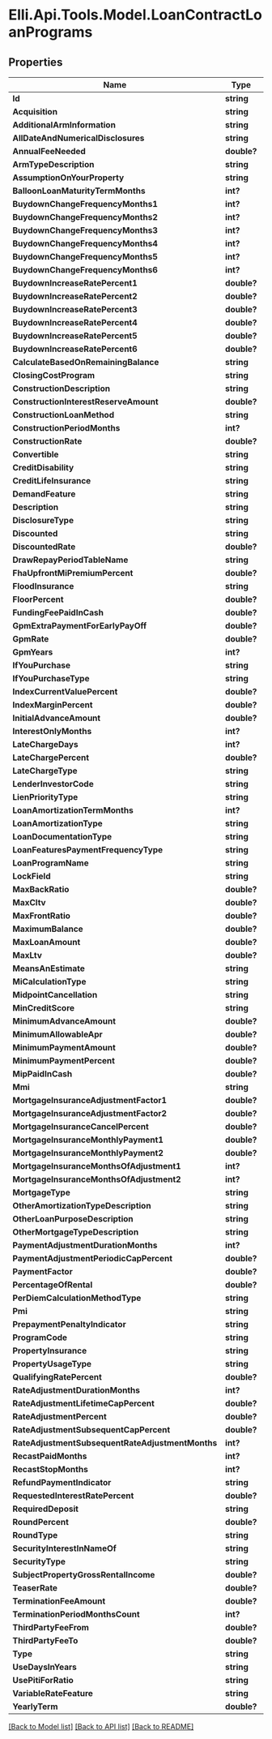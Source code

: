 # Elli.Api.Tools.Model.LoanContractLoanPrograms
## Properties

Name | Type | Description | Notes
------------ | ------------- | ------------- | -------------
**Id** | **string** |  | [optional] 
**Acquisition** | **string** |  | [optional] 
**AdditionalArmInformation** | **string** |  | [optional] 
**AllDateAndNumericalDisclosures** | **string** |  | [optional] 
**AnnualFeeNeeded** | **double?** |  | [optional] 
**ArmTypeDescription** | **string** |  | [optional] 
**AssumptionOnYourProperty** | **string** |  | [optional] 
**BalloonLoanMaturityTermMonths** | **int?** |  | [optional] 
**BuydownChangeFrequencyMonths1** | **int?** |  | [optional] 
**BuydownChangeFrequencyMonths2** | **int?** |  | [optional] 
**BuydownChangeFrequencyMonths3** | **int?** |  | [optional] 
**BuydownChangeFrequencyMonths4** | **int?** |  | [optional] 
**BuydownChangeFrequencyMonths5** | **int?** |  | [optional] 
**BuydownChangeFrequencyMonths6** | **int?** |  | [optional] 
**BuydownIncreaseRatePercent1** | **double?** |  | [optional] 
**BuydownIncreaseRatePercent2** | **double?** |  | [optional] 
**BuydownIncreaseRatePercent3** | **double?** |  | [optional] 
**BuydownIncreaseRatePercent4** | **double?** |  | [optional] 
**BuydownIncreaseRatePercent5** | **double?** |  | [optional] 
**BuydownIncreaseRatePercent6** | **double?** |  | [optional] 
**CalculateBasedOnRemainingBalance** | **string** |  | [optional] 
**ClosingCostProgram** | **string** |  | [optional] 
**ConstructionDescription** | **string** |  | [optional] 
**ConstructionInterestReserveAmount** | **double?** |  | [optional] 
**ConstructionLoanMethod** | **string** |  | [optional] 
**ConstructionPeriodMonths** | **int?** |  | [optional] 
**ConstructionRate** | **double?** |  | [optional] 
**Convertible** | **string** |  | [optional] 
**CreditDisability** | **string** |  | [optional] 
**CreditLifeInsurance** | **string** |  | [optional] 
**DemandFeature** | **string** |  | [optional] 
**Description** | **string** |  | [optional] 
**DisclosureType** | **string** |  | [optional] 
**Discounted** | **string** |  | [optional] 
**DiscountedRate** | **double?** |  | [optional] 
**DrawRepayPeriodTableName** | **string** |  | [optional] 
**FhaUpfrontMiPremiumPercent** | **double?** |  | [optional] 
**FloodInsurance** | **string** |  | [optional] 
**FloorPercent** | **double?** |  | [optional] 
**FundingFeePaidInCash** | **double?** |  | [optional] 
**GpmExtraPaymentForEarlyPayOff** | **double?** |  | [optional] 
**GpmRate** | **double?** |  | [optional] 
**GpmYears** | **int?** |  | [optional] 
**IfYouPurchase** | **string** |  | [optional] 
**IfYouPurchaseType** | **string** |  | [optional] 
**IndexCurrentValuePercent** | **double?** |  | [optional] 
**IndexMarginPercent** | **double?** |  | [optional] 
**InitialAdvanceAmount** | **double?** |  | [optional] 
**InterestOnlyMonths** | **int?** |  | [optional] 
**LateChargeDays** | **int?** |  | [optional] 
**LateChargePercent** | **double?** |  | [optional] 
**LateChargeType** | **string** |  | [optional] 
**LenderInvestorCode** | **string** |  | [optional] 
**LienPriorityType** | **string** |  | [optional] 
**LoanAmortizationTermMonths** | **int?** |  | [optional] 
**LoanAmortizationType** | **string** |  | [optional] 
**LoanDocumentationType** | **string** |  | [optional] 
**LoanFeaturesPaymentFrequencyType** | **string** |  | [optional] 
**LoanProgramName** | **string** |  | [optional] 
**LockField** | **string** |  | [optional] 
**MaxBackRatio** | **double?** |  | [optional] 
**MaxCltv** | **double?** |  | [optional] 
**MaxFrontRatio** | **double?** |  | [optional] 
**MaximumBalance** | **double?** |  | [optional] 
**MaxLoanAmount** | **double?** |  | [optional] 
**MaxLtv** | **double?** |  | [optional] 
**MeansAnEstimate** | **string** |  | [optional] 
**MiCalculationType** | **string** |  | [optional] 
**MidpointCancellation** | **string** |  | [optional] 
**MinCreditScore** | **string** |  | [optional] 
**MinimumAdvanceAmount** | **double?** |  | [optional] 
**MinimumAllowableApr** | **double?** |  | [optional] 
**MinimumPaymentAmount** | **double?** |  | [optional] 
**MinimumPaymentPercent** | **double?** |  | [optional] 
**MipPaidInCash** | **double?** |  | [optional] 
**Mmi** | **string** |  | [optional] 
**MortgageInsuranceAdjustmentFactor1** | **double?** |  | [optional] 
**MortgageInsuranceAdjustmentFactor2** | **double?** |  | [optional] 
**MortgageInsuranceCancelPercent** | **double?** |  | [optional] 
**MortgageInsuranceMonthlyPayment1** | **double?** |  | [optional] 
**MortgageInsuranceMonthlyPayment2** | **double?** |  | [optional] 
**MortgageInsuranceMonthsOfAdjustment1** | **int?** |  | [optional] 
**MortgageInsuranceMonthsOfAdjustment2** | **int?** |  | [optional] 
**MortgageType** | **string** |  | [optional] 
**OtherAmortizationTypeDescription** | **string** |  | [optional] 
**OtherLoanPurposeDescription** | **string** |  | [optional] 
**OtherMortgageTypeDescription** | **string** |  | [optional] 
**PaymentAdjustmentDurationMonths** | **int?** |  | [optional] 
**PaymentAdjustmentPeriodicCapPercent** | **double?** |  | [optional] 
**PaymentFactor** | **double?** |  | [optional] 
**PercentageOfRental** | **double?** |  | [optional] 
**PerDiemCalculationMethodType** | **string** |  | [optional] 
**Pmi** | **string** |  | [optional] 
**PrepaymentPenaltyIndicator** | **string** |  | [optional] 
**ProgramCode** | **string** |  | [optional] 
**PropertyInsurance** | **string** |  | [optional] 
**PropertyUsageType** | **string** |  | [optional] 
**QualifyingRatePercent** | **double?** |  | [optional] 
**RateAdjustmentDurationMonths** | **int?** |  | [optional] 
**RateAdjustmentLifetimeCapPercent** | **double?** |  | [optional] 
**RateAdjustmentPercent** | **double?** |  | [optional] 
**RateAdjustmentSubsequentCapPercent** | **double?** |  | [optional] 
**RateAdjustmentSubsequentRateAdjustmentMonths** | **int?** |  | [optional] 
**RecastPaidMonths** | **int?** |  | [optional] 
**RecastStopMonths** | **int?** |  | [optional] 
**RefundPaymentIndicator** | **string** |  | [optional] 
**RequestedInterestRatePercent** | **double?** |  | [optional] 
**RequiredDeposit** | **string** |  | [optional] 
**RoundPercent** | **double?** |  | [optional] 
**RoundType** | **string** |  | [optional] 
**SecurityInterestInNameOf** | **string** |  | [optional] 
**SecurityType** | **string** |  | [optional] 
**SubjectPropertyGrossRentalIncome** | **double?** |  | [optional] 
**TeaserRate** | **double?** |  | [optional] 
**TerminationFeeAmount** | **double?** |  | [optional] 
**TerminationPeriodMonthsCount** | **int?** |  | [optional] 
**ThirdPartyFeeFrom** | **double?** |  | [optional] 
**ThirdPartyFeeTo** | **double?** |  | [optional] 
**Type** | **string** |  | [optional] 
**UseDaysInYears** | **string** |  | [optional] 
**UsePitiForRatio** | **string** |  | [optional] 
**VariableRateFeature** | **string** |  | [optional] 
**YearlyTerm** | **double?** |  | [optional] 

[[Back to Model list]](../README.md#documentation-for-models) [[Back to API list]](../README.md#documentation-for-api-endpoints) [[Back to README]](../README.md)

